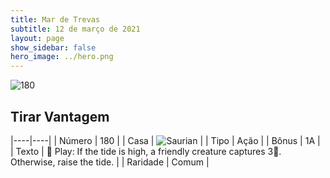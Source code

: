 ```yaml
---
title: Mar de Trevas
subtitle: 12 de março de 2021
layout: page
show_sidebar: false
hero_image: ../hero.png
---
```


![180](https://cdn.keyforgegame.com/media/card_front/pt/496_180_CR2QM2WCQ44_pt.png)

## Tirar Vantagem

|----|----|
| Número | 180 |
| Casa | ![Saurian](https://archonarcana.com/images/thumb/9/9e/Saurian_P.png/22px-Saurian_P.png "Sauro") |
| Tipo | Ação |
| Bônus | 1A |
| Texto |  Play: If the tide is high, a friendly creature captures 3. Otherwise, raise the tide. |
| Raridade | Comum |
